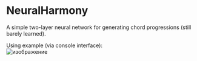# NeuralHarmony

A simple two-layer neural network for generating chord progressions (still barely learned).  
  
Using example (via console interface):  
![изображение](https://user-images.githubusercontent.com/95035718/236626397-42c24aab-b8fc-4ef4-8697-35a1afb88c39.png)

